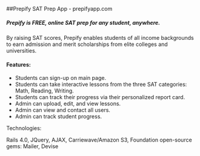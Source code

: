 ##Prepify SAT Prep App - prepifyapp.com

##### Prepify is FREE, online SAT prep for any student, anywhere.

By raising SAT scores, Prepify enables students of all income backgrounds to earn admission and merit scholarships from elite colleges and universities.

#### Features:
- Students can sign-up on main page.
- Students can take interactive lessons from the three SAT categories: Math, Reading, Writing.
- Students can track their progress via their personalized report card.
- Admin can upload, edit, and view lessons.
- Admin can view and contact all users.
- Admin can track student progress.

Technologies: 

Rails 4.0, JQuery, AJAX, Carriewave/Amazon S3, Foundation open-source gems: Mailer, Devise

